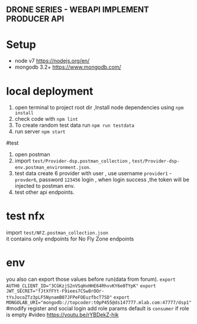 DRONE SERIES - WEBAPI IMPLEMENT PRODUCER API
---



# Setup
- node v7 https://nodejs.org/en/
- mongodb 3.2+ https://www.mongodb.com/

# local deployment

1. open terminal to project root dir ,Install node dependencies using `npm install`
2. check code with `npm lint`
3. To create random test data run `npm run testdata`
4. run server `npm start`


#test
1. open postman 
2. import `test/Provider-dsp.postman_collection` , `test/Provider-dsp-env.postman_environment.json`.
3. test data create 6 provider with user , use username `provider1` - `provder6`, password `123456` login , when login success ,the token will be injected to postman env.
4. test other api endpoints.

# test nfx
import `test/NFZ.postman_collection.json`  
it contains only endpoints for No Fly Zone endpoints

# env

you also can export those values before run(data from forum).
`export AUTH0_CLIENT_ID="3CGKzjS2nVSqHxHHE64RhvvKY6e0TYpK"`
`export JWT_SECRET="fJtXfFYt-F9iees7CSw8rOOr-tYsJocoZTz3pLF5NynamB07JFPeFOEuzfbcT7SD"`
`export MONGOLAB_URI="mongodb://topcoder:t0pP455@ds147777.mlab.com:47777/dsp1"`
#modify
register and social login add role params
default is `consumer` if role is empty
#video
https://youtu.be/rYBDekZ-hik
